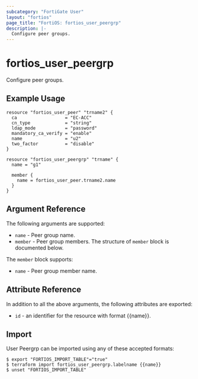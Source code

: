 ```yaml
---
subcategory: "FortiGate User"
layout: "fortios"
page_title: "FortiOS: fortios_user_peergrp"
description: |-
  Configure peer groups.
---
```


# fortios_user_peergrp
Configure peer groups.

## Example Usage

```hcl
resource "fortios_user_peer" "trname2" {
  ca                  = "EC-ACC"
  cn_type             = "string"
  ldap_mode           = "password"
  mandatory_ca_verify = "enable"
  name                = "u2"
  two_factor          = "disable"
}

resource "fortios_user_peergrp" "trname" {
  name = "g1"

  member {
    name = fortios_user_peer.trname2.name
  }
}
```

## Argument Reference

The following arguments are supported:

* `name` - Peer group name.
* `member` - Peer group members. The structure of `member` block is documented below.

The `member` block supports:

* `name` - Peer group member name.


## Attribute Reference

In addition to all the above arguments, the following attributes are exported:
* `id` - an identifier for the resource with format {{name}}.

## Import

User Peergrp can be imported using any of these accepted formats:
```
$ export "FORTIOS_IMPORT_TABLE"="true"
$ terraform import fortios_user_peergrp.labelname {{name}}
$ unset "FORTIOS_IMPORT_TABLE"
```
